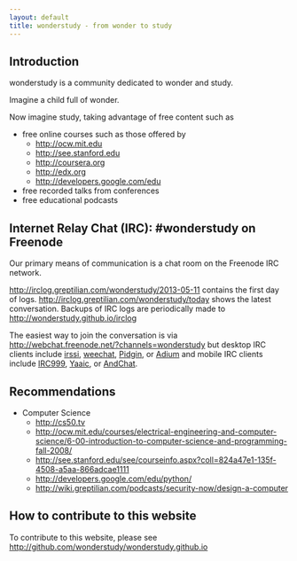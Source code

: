 ```yaml
---
layout: default
title: wonderstudy - from wonder to study
---
```

## Introduction

wonderstudy is a community dedicated to wonder and study.

Imagine a child full of wonder.

Now imagine study, taking advantage of free content such as

- free online courses such as those offered by
    - http://ocw.mit.edu
    - http://see.stanford.edu
    - http://coursera.org
    - http://edx.org
    - http://developers.google.com/edu
- free recorded talks from conferences
- free educational podcasts

## Internet Relay Chat (IRC): #wonderstudy on Freenode

Our primary means of communication is a chat room on the Freenode IRC network.

http://irclog.greptilian.com/wonderstudy/2013-05-11 contains the first day of logs. http://irclog.greptilian.com/wonderstudy/today shows the latest conversation. Backups of IRC logs are periodically made to http://wonderstudy.github.io/irclog

The easiest way to join the conversation is via http://webchat.freenode.net/?channels=wonderstudy but desktop IRC clients include [irssi](http://www.irssi.org), [weechat](http://weechat.org), [Pidgin](http://www.pidgin.im), or [Adium](http://adium.im) and mobile IRC clients include [IRC999](http://itunes.apple.com/us/app/irc999/id360698285?mt=8), [Yaaic](http://www.yaaic.org/), or [AndChat](https://play.google.com/store/apps/details?id=net.andchat&hl=en).

## Recommendations

- Computer Science
    - http://cs50.tv
    - http://ocw.mit.edu/courses/electrical-engineering-and-computer-science/6-00-introduction-to-computer-science-and-programming-fall-2008/
    - http://see.stanford.edu/see/courseinfo.aspx?coll=824a47e1-135f-4508-a5aa-866adcae1111
    - http://developers.google.com/edu/python/
    - http://wiki.greptilian.com/podcasts/security-now/design-a-computer

## How to contribute to this website

To contribute to this website, please see http://github.com/wonderstudy/wonderstudy.github.io
